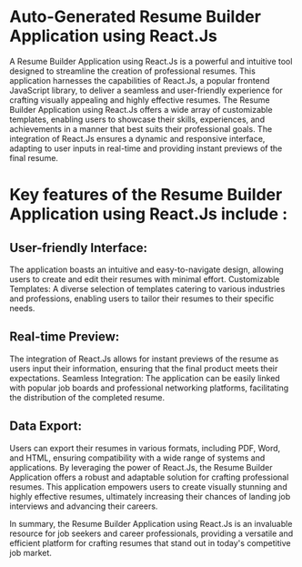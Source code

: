# Auto-Generated Resume Builder Application using React.Js

A Resume Builder Application using React.Js is a powerful and intuitive tool designed to streamline the creation of professional resumes. This application harnesses the capabilities of React.Js, a popular frontend JavaScript library, to deliver a seamless and user-friendly experience for crafting visually appealing and highly effective resumes.
The Resume Builder Application using React.Js offers a wide array of customizable templates, enabling users to showcase their skills, experiences, and achievements in a manner that best suits their professional goals. The integration of React.Js ensures a dynamic and responsive interface, adapting to user inputs in real-time and providing instant previews of the final resume.

# Key features of the Resume Builder Application using React.Js include :

## User-friendly Interface: 
The application boasts an intuitive and easy-to-navigate design, allowing users to create and edit their resumes with minimal effort.
Customizable Templates: A diverse selection of templates catering to various industries and professions, enabling users to tailor their resumes to their specific needs.
## Real-time Preview: 
The integration of React.Js allows for instant previews of the resume as users input their information, ensuring that the final product meets their expectations.
Seamless Integration: The application can be easily linked with popular job boards and professional networking platforms, facilitating the distribution of the completed resume.
## Data Export: 
Users can export their resumes in various formats, including PDF, Word, and HTML, ensuring compatibility with a wide range of systems and applications.
By leveraging the power of React.Js, the Resume Builder Application offers a robust and adaptable solution for crafting professional resumes. This application empowers users to create visually stunning and highly effective resumes, ultimately increasing their chances of landing job interviews and advancing their careers.

In summary, the Resume Builder Application using React.Js is an invaluable resource for job seekers and career professionals, providing a versatile and efficient platform for crafting resumes that stand out in today's competitive job market.

